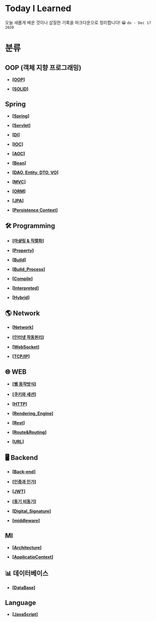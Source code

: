 # Today I Learned

오늘 새롭게 배운 것이나 삽질한 기록을 마크다운으로 정리합니다! 😀 ``do - Dec 17 2020``

# 분류

## OOP (객체 지향 프로그래밍)

- __[[OOP](https://github.com/honghyunin/TIL/blob/main/oop/oop.md)]__

- __[[SOLID](https://github.com/honghyunin/TIL/blob/main/oop/SOLID.md)]__

## Spring

- __[[Spring](https://github.com/honghyunin/TIL/blob/main/Web/Backend/Spring/Spring.md)]__

- __[[Servlet](https://github.com/honghyunin/TIL/blob/main/web/Backend/Spring/Servlet/Servlet.md)]__

- __[[DI](https://github.com/honghyunin/TIL/blob/main/web/Backend/Spring/DI.md)]__

- __[[IOC](https://github.com/honghyunin/TIL/blob/main/web/Backend/Spring/IOC.md)]__

- __[[AOC](https://github.com/honghyunin/TIL/blob/main/web/Backend/Spring/AOP.md)]__

- __[[Bean](https://github.com/honghyunin/TIL/blob/main/web/Backend/Spring/Bean.md)]__

- __[[DAO, Entity, DTO, VO](https://github.com/honghyunin/TIL/blob/main/web/Backend/Spring/DAO_Entity_DTO_VO.md)]__

- __[[MVC](https://github.com/honghyunin/TIL/blob/main/web/Backend/Spring/MVC.md)]__

- __[[ORM](https://github.com/honghyunin/TIL/blob/main/web/Backend/Spring/ORM.md)]__

- __[[JPA](https://github.com/honghyunin/TIL/blob/main/web/Backend/Spring/JPA.md)]__

- __[[Persistence Context](https://github.com/honghyunin/TIL/blob/main/web/Backend/Spring/Persistence_Context.md)]__

## 🛠️ Programming

- __[[마샬링 & 직렬화](https://github.com/honghyunin/TIL/blob/main/Programming/Marshalling/Marshalling.md)]__

- __[[Property](https://github.com/honghyunin/TIL/blob/main/Programming/property/property.md)]__

- __[[Build](https://github.com/honghyunin/TIL/blob/main/Programming/Build/README.md)]__
      
- __[[Build_Process](https://github.com/honghyunin/TIL/blob/main/Programming/Build/Build_Process.md)]__

- __[[Compile](https://github.com/honghyunin/TIL/blob/main/Programming/Build/Compile.md)]__

- __[[Interpreted](https://github.com/honghyunin/TIL/blob/main/Programming/Build/Interpreted.md)]__

- __[[Hybrid](https://github.com/honghyunin/TIL/blob/main/Programming/Build/Hybrid.md)]__
## 🌎 Network

- __[[Network](https://github.com/honghyunin/TIL/blob/main/Network/network.md)]__

- __[[인터넷 작동원리](https://github.com/honghyunin/TIL/blob/main/Network/Internet/Internet_Struct.md)]__

- __[[WebSocket](https://github.com/honghyunin/TIL/blob/main/Network/Internet/WebSocket/WebSocket.md)]__

- __[[TCP/IP](https://github.com/honghyunin/TIL/blob/main/Network/Internet/TCP/TCP%26IP.md)]__

## 🌐 WEB

- __[[웹 동작방식](https://github.com/honghyunin/TIL/blob/main/web/web-struct/web-struct.md)]__

- __[[쿠키와 세션](https://github.com/honghyunin/TIL/blob/main/web/Cookie_and_Session/Cookie_and_Session.md)]__

- __[[HTTP](https://github.com/honghyunin/TIL/blob/main/web/HTTP/HTTP.md)]__

- __[[Rendering_Engine](https://github.com/honghyunin/TIL/blob/main/web/Rendering_Engine/Rendering%20engine.md)]__

- __[[Rest](https://github.com/honghyunin/TIL/blob/main/web/Rest/REST.md)]__

- __[[Route&Routing](https://github.com/honghyunin/TIL/blob/main/web/Route&Routing/Route&Routing.md)]__

- __[[URL](https://github.com/honghyunin/TIL/blob/main/web/URL/URL.md)]__

## 🖥️ Backend
- __[[Back-end](https://github.com/honghyunin/TIL/blob/main/web/Backend/Backend.md " ")]__

- __[[인증과 인가](https://github.com/honghyunin/TIL/blob/main/web/Backend/Authentication&Authorization/Authentication&Authorization.md)]__

- __[[JWT](https://github.com/honghyunin/TIL/blob/main/web/Backend/Authentication&Authorization/JWT/JWT.md)]__

- __[[동기 비동기](https://github.com/honghyunin/TIL/blob/main/web/Backend/concurrency/Concurrency&Parallelism.md)]__

- __[[Digital_Signature](https://github.com/honghyunin/TIL/blob/main/web/Backend/Digital_Signature/Digital_Signature.md)]__

- __[[middleware](https://github.com/honghyunin/TIL/blob/main/web/Backend/middleware/Middleware.md)]__

## MI

- __[[Architecture](https://github.com/honghyunin/TIL/blob/main/MI/Programming/Architecture.md)]__

- __[[ApplicatioContext](https://github.com/honghyunin/TIL/blob/main/MI/Programming/ApplicatioContext.md)]__

## 📊 데이터베이스

- __[[DataBase](https://github.com/honghyunin/TIL/blob/main/DataBase/DataBase.md " ")]__


## Language
- __[[JavaScript](https://github.com/honghyunin/TIL/blob/main/language/JavaScript/javascript.md " ")]__